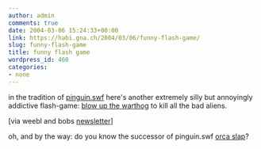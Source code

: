 ```yaml
---
author: admin
comments: true
date: 2004-03-06 15:24:33+00:00
link: https://habi.gna.ch/2004/03/06/funny-flash-game/
slug: funny-flash-game
title: funny flash game
wordpress_id: 460
categories:
- none
---
```


in the tradition of [pinguin.swf](http://www.google.com/search?hl=en&ie=UTF-8&oe=UTF-8&q=penguin.swf&spell=1) here's another extremely silly but annoyingly addictive flash-game: [blow up the warthog](http://www.collegemix.com/content.php?q=2&id=522&action=previous) to kill all the bad aliens.

[via weebl and bobs [newsletter](http://groups.yahoo.com/group/wblandbob/)]

oh, and by the way: do you know the successor of pinguin.swf [orca slap](http://62.116.30.116/index.html)?
